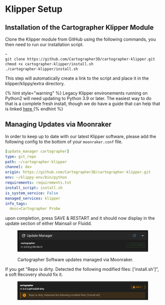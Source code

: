 # Klipper Setup

## Installation of the Cartographer Klipper Module

Clone the Klipper module from GitHub using the following commands, you then need to run our installation script.

```
~
git clone https://github.com/Cartographer3D/cartographer-klipper.git
chmod +x cartographer-klipper/install.sh
./cartographer-klipper/install.sh
```

This step will automatically create a link to the script and place it in the klipper/klippy/extra directory.

{% hint style="warning" %}
Legacy Klipper environements running on Python2 will need updating to Python 3.9 or later. The easiest way to do that is a complete fresh install, though we do have a guide that can help that is linked [here  ](https://docs.cartographer3d.com/cartographer-probe/troubleshooting#klipper-environement-running-on-python-2)
{% endhint %}

## Managing Updates via Moonraker

In order to keep up to date with our latest Klipper software, please add the following config to the bottom of your `moonraker.conf` file.

```yaml
[update_manager cartographer]
type: git_repo
path: ~/cartographer-klipper
channel: dev
origin: https://github.com/Cartographer3D/cartographer-klipper.git
env: ~/klippy-env/bin/python
requirements: requirements.txt
install_script: install.sh
is_system_service: False
managed_services: klipper
info_tags:
  desc=Cartographer Probe
```

upon completion, press SAVE & RESTART and it should now display in the update section of either Mainsail or Fluidd.&#x20;

<figure><img src="../../../.gitbook/assets/image (5).png" alt=""><figcaption><p>Cartographer Software updates managed via Moonraker.</p></figcaption></figure>

If you get "Repo is dirty. Detected the following modified files: \['install.sh']", a soft Recovery should fix it.&#x20;

<figure><img src="../../../.gitbook/assets/image (4) (1).png" alt=""><figcaption></figcaption></figure>

